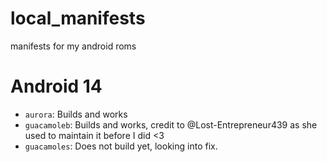 # local_manifests
manifests for my android roms

# Android 14
- `aurora`: Builds and works
- `guacamoleb`: Builds and works, credit to @Lost-Entrepreneur439 as she used to maintain it before I did <3
- `guacamoles`: Does not build yet, looking into fix.

